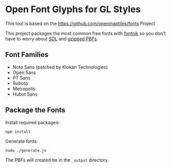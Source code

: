 # Open Font Glyphs for GL Styles
This tool is based on the https://github.com/openmaptiles/fonts Project

This project packages the most common free fonts with
[fontnik](https://github.com/mapbox/fontnik) so you don't have to
worry about [SDL](https://www.mapbox.com/blog/text-signed-distance-fields/)
and [gzipped PBFs](https://github.com/mapbox/mapbox-gl-js/issues/830).

## Font Families
* Noto Sans (patched by Klokan Technologies)
* Open Sans
* PT Sans
* Roboto
* Metropolis
* Hubot Sans

## Package the Fonts

Install required packages:

```
npm install
```

Generate fonts:

```
node ./generate.js
```
The PBFs will created be in the `_output` directory.